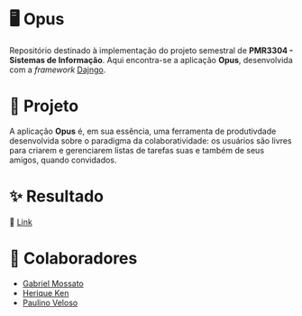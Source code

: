 # 🖥️ Opus

Repositório destinado à implementação do projeto semestral de **PMR3304 - Sistemas de Informação**. Aqui encontra-se a aplicação **Opus**, desenvolvida com a *framework* [Dajngo](https://www.djangoproject.com/).

# 📝 Projeto

A aplicação **Opus** é, em sua essência, uma ferramenta de produtivdade desenvolvida sobre o paradigma da colaboratividade: os usuários são livres para criarem e gerenciarem listas de tarefas suas e também de seus amigos, quando convidados. 

# ✨ Resultado

🔗 [Link](http://devopus.herokuapp.com/)

# 🧙 Colaboradores

* [Gabriel Mossato](https://github.com/gvmossato)
* [Herique Ken](https://github.com/HenriqueKen)
* [Paulino Veloso](https://github.com/pfvelu)
